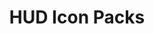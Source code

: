 ---
title: HUD Icon Packs
summary: HUD Icon Packs for Resource Redirect
parent: Resource Redirect
grand_parent: WindHawk
permalink: /windhawk/resource-redirect/hud-series
---